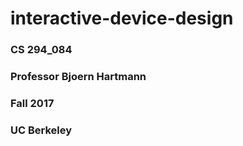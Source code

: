 # interactive-device-design
### CS 294_084
### Professor Bjoern Hartmann
### Fall 2017
### UC Berkeley

